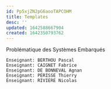 ```yaml
---
id: Pp5xjZN2pG6aooTAPCOHM
title: Templates
desc: ''
updated: 1642588667904
created: 1642350793762
---
```

Problématique des Systèmes Embarqués

    Enseignant: BERTHOU Pascal
    Enseignant: CAIGNET Fabrice
    Enseignant: DE BONNEVAL Agnan
    Enseignant: PERISSE Thierry
    Enseignant: RIVIERE Nicolas